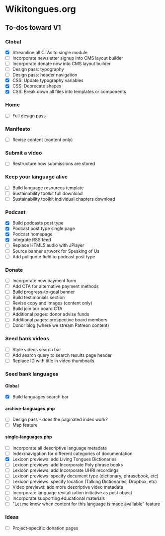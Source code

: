 # Wikitongues.org

## To-dos toward V1

### Global
- [x] Streamline all CTAs to single module
- [ ] Incorporate newsletter signup into CMS layout builder
- [ ] Incorporate donate now into CMS layout builder
- [ ] Design pass: typography
- [ ] Design pass: header navigation
- [x] CSS: Update typography variables 
- [x] CSS: Deprecate shapes
- [x] CSS: Break down all files into templates or components 

### Home
- [ ] Full design pass

### Manifesto
- [ ] Revise content (content only)

### Submit a video
- [ ] Restructure how submissions are stored

### Keep your language alive
- [ ] Build language resources template
- [ ] Sustainability toolkit full download
- [ ] Sustainability toolkit individual chapters download

### Podcast
- [x] Build podcasts post type
- [x] Podcast post type single page
- [x] Podcast homepage
- [X] Integrate RSS feed
- [ ] Replace HTML5 audio with JPlayer
- [ ] Source banner artwork for Speaking of Us
- [ ] Add pullquote field to podcast post type

### Donate
- [ ] Incorporate new payment form
- [ ] Add CTA for alternative payment methods
- [ ] Build progress-to-goal banner
- [ ] Build testimonials section
- [ ] Revise copy and images (content only)
- [ ] Build join our board CTA
- [ ] Additional pages: donor advise funds
- [ ] Additional pages: prospective board members
- [ ] Donor blog (where we stream Patreon content)

### Seed bank videos
- [ ] Style videos search bar
- [ ] Add search query to search results page header
- [ ] Replace ID with title in video thumbnails

### Seed bank languages

#### Global
- [x] Build languages search bar

#### archive-languages.php
- [ ] Design pass - does the paginated index work?
- [ ] Map feature

#### single-languages.php
- [ ] Incorporate all descriptive language metadata
- [ ] Index/navigation for different categories of documentation
- [x] Lexicon previews: add Living Tongues Dictionaries
- [ ] Lexicon previews: add Incorporate Poly phrase books
- [ ] Lexicon previews: add Incorporate UHRI recordings
- [ ] Lexicon previews: specify document type (dictionary, phrasebook, etc)
- [ ] Lexicon previews: specify location (Talking Dictionaries, Dropbox, etc)
- [ ] Video previews: add more descriptive video metadata
- [ ] Incorporate language revitalization initiative as post object
- [ ] Incorporate supporting educational materials
- [ ] "Let me know when content for this language is made available" feature

### Ideas
- [ ] Project-specific donation pages